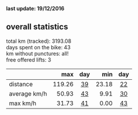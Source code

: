 **last update: 19/12/2016**

## overall statistics

total km (tracked): 3193.08  
days spent on the bike: 43  
km without punctures: all!  
free offered lifts: 3

|  | max | day | min | day |  
| --- |---:| :---:| ---:| :---:|   
| distance | 119.26 | [39](http://www.latinamerica.bike/track/d39en) |23.18|[22](http://www.latinamerica.bike/track/d22en) |
| average km/h | 50.93|[43](http://www.latinamerica.bike/track/d43en) |9.91|[30](http://www.latinamerica.bike/track/d30en) |
| max km/h  | 31.73|[41](http://www.latinamerica.bike/track/d41en) |0.00|[43](http://www.latinamerica.bike/track/d43en) |
